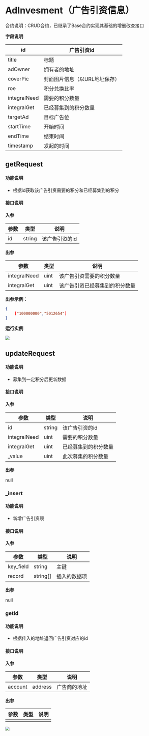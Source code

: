 # AdInvesment（广告引资信息）
合约说明：CRUD合约，已继承了Base合约实现其基础的增删改查接口

**字段说明**

| id           | 广告引资id                    |
| ------------ | ----------------------------- |
| title        | 标题                          |
| adOwner      | 拥有者的地址                  |
| coverPic     | 封面图片信息（以URL地址保存） |
| roe          | 积分兑换比率                  |
| integralNeed | 需要的积分数量                |
| integralGet  | 已经募集到的积分数量          |
| targetAd     | 目标广告位                    |
| startTime    | 开始时间                      |
| endTime      | 结束时间                      |
| timestamp    | 发起的时间                    |



## getRequest

#### 功能说明

* 根据id获取该广告引资需要的积分和已经募集到的积分

#### 接口说明

**入参**

| 参数 | 类型   | 说明           |
| ---- | ------ | -------------- |
| id   | string | 该广告引资的id |

**出参**

| 参数         | 类型 | 说明                           |
| ------------ | ---- | ------------------------------ |
| integralNeed | uint | 该广告引资需要的积分数量       |
| integralGet  | uint | 该广告引资已经募集到的积分数量 |

**出参示例：**

```json
{
    ["100000000","5012654"]
}
```

**运行实例**

<img src="../picture/2.PNG" style="zoom:80%;" />





## updateRequest

#### 功能说明

* 募集到一定积分后更新数据

#### 接口说明

**入参**

| 参数         | 类型   | 说明                 |
| ------------ | ------ | -------------------- |
| id           | string | 该广告引资的id       |
| integralNeed | uint   | 需要的积分数量       |
| integralGet  | uint   | 已经募集到的积分数量 |
| _value       | uint   | 此次募集的积分数量   |

**出参**

null





###  _insert

#### 功能说明

* 新增广告引资项

#### 接口说明

**入参**

| 参数      | 类型     | 说明         |
| --------- | -------- | ------------ |
| key_field | string   | 主键         |
| record    | string[] | 插入的数据项 |

**出参**

null



###  getId

#### 功能说明

* 根据传入的地址返回广告引资对应的id

#### 接口说明

**入参**

| 参数    | 类型    | 说明         |
| ------- | ------- | ------------ |
| account | address | 广告商的地址 |

**出参**

| 参数 | 类型 | 说明 |
| ---- | ---- | ---- |
|      |      |      |

<img src="../picture/6.PNG" style="zoom:80%;" />